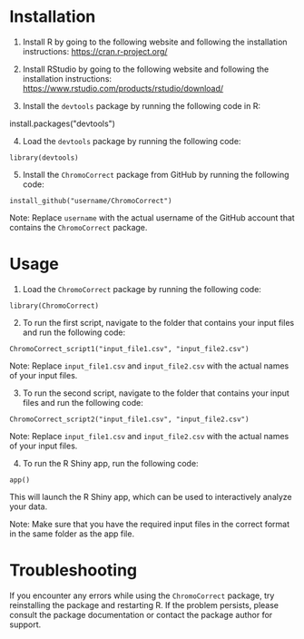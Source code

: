 # Installation

1. Install R by going to the following website and following the installation instructions: https://cran.r-project.org/

2. Install RStudio by going to the following website and following the installation instructions: https://www.rstudio.com/products/rstudio/download/

3. Install the `devtools` package by running the following code in R:

install.packages("devtools")

4. Load the `devtools` package by running the following code:

```{r}
library(devtools)
```

5. Install the `ChromoCorrect` package from GitHub by running the following code:

```{r}
install_github("username/ChromoCorrect")
```

Note: Replace `username` with the actual username of the GitHub account that contains the `ChromoCorrect` package.

# Usage

1. Load the `ChromoCorrect` package by running the following code:

```{r}
library(ChromoCorrect)
```

2. To run the first script, navigate to the folder that contains your input files and run the following code:

```{r}
ChromoCorrect_script1("input_file1.csv", "input_file2.csv")
```

Note: Replace `input_file1.csv` and `input_file2.csv` with the actual names of your input files.

3. To run the second script, navigate to the folder that contains your input files and run the following code:

```{r}
ChromoCorrect_script2("input_file1.csv", "input_file2.csv")
```

Note: Replace `input_file1.csv` and `input_file2.csv` with the actual names of your input files.

4. To run the R Shiny app, run the following code:

```{r}
app()
```

This will launch the R Shiny app, which can be used to interactively analyze your data.

Note: Make sure that you have the required input files in the correct format in the same folder as the app file.

# Troubleshooting

If you encounter any errors while using the `ChromoCorrect` package, try reinstalling the package and restarting R. If the problem persists, please consult the package documentation or contact the package author for support.
